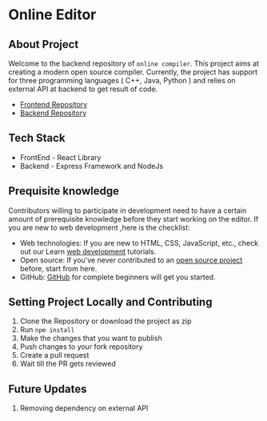 # Online Editor

## About Project
  Welcome to the backend repository of `online compiler`. This project aims at creating a modern open source compiler. Currently, the project has support for three programming languages ( C++, Java, Python ) and relies on external API at backend to get result of code. 
  
  - [Frontend Repository](https://github.com/NegiAkash890/editor-frontend/tree/main)
  - [Backend Repository](https://github.com/NegiAkash890/editor-backend)
  
## Tech Stack 
   
   + FrontEnd - React Library
   + Backend  - Express Framework and NodeJs
   
## Prequisite knowledge

Contributors willing to participate in development need to have a certain amount of prerequisite knowledge before they start working on the editor. If you are new to web development ,here is the checklist:

- Web technologies: If you are new to HTML, CSS, JavaScript, etc., check out our Learn [web development](https://developer.mozilla.org/en-US/docs/Learn) tutorials.
- Open source: If you've never contributed to an [open source project](https://developer.mozilla.org/en-US/docs/MDN/Contribute/Open_source_etiquette) before, start from here.
- GitHub: [GitHub](https://developer.mozilla.org/en-US/docs/MDN/Contribute/GitHub_beginners) for complete beginners will get you started.

## Setting Project Locally and Contributing
    
   1. Clone the Repository or download the project as zip 
   2. Run `npm install`
   3. Make the changes that you want to publish
   4. Push changes to your fork repository
   5. Create a pull request 
   6. Wait till the PR gets reviewed


   
## Future Updates
    
   1. Removing dependency on external API
   
 
   




